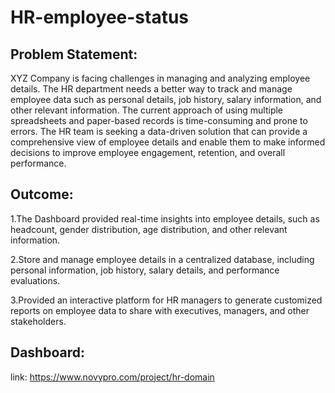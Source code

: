# HR-employee-status

## Problem Statement:

XYZ Company is facing challenges in managing and analyzing employee details. The HR department needs a better way to track and manage employee data such as personal details, job history, salary information, and other relevant information. The current approach of using multiple spreadsheets and paper-based records is time-consuming and prone to errors. The HR team is seeking a data-driven solution that can provide a comprehensive view of employee details and enable them to make informed decisions to improve employee engagement, retention, and overall performance.

## Outcome:
1.The Dashboard provided real-time insights into employee details, such as headcount, gender distribution, age distribution, and other relevant information.

2.Store and manage employee details in a centralized database, including personal information, job history, salary details, and performance evaluations.

3.Provided an interactive platform for HR managers to generate customized reports on employee data to share with executives, managers, and other stakeholders.

## Dashboard:

link: https://www.novypro.com/project/hr-domain
